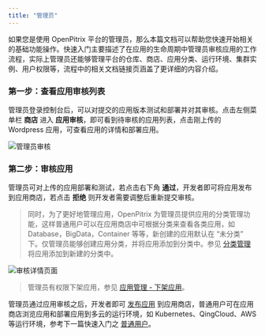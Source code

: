 ```yaml
---
title: "管理员"
---
```


如果您是使用 OpenPitrix 平台的管理员，那么本篇文档可以帮助您快速开始相关的基础功能操作。快速入门主要描述了在应用的生命周期中管理员审核应用的工作流程，实际上管理员还能够管理平台的仓库、商店、应用分类、运行环境、集群实例、用户权限等，流程中的相关文档链接页涵盖了更详细的内容介绍。


### 第一步：查看应用审核列表

管理员登录控制台后，可以对提交的应用版本测试和部署并对其审核。点击左侧菜单栏 **商店** 进入 **应用审核**，即可看到待审核的应用列表，点击刚上传的 Wordpress 应用，可查看应用的详情和部署应用。

![管理员审核](/admin-review.png)

### 第二步：审核应用

管理员可对上传的应用部署和测试，若点击右下角 **通过**，开发者即可将应用发布到应用商店，若点击 **拒绝** 则开发者需要调整后重新提交审核。

> 同时，为了更好地管理应用，OpenPitrix 为管理员提供应用的分类管理功能，这样普通用户可以在应用商店中可根据分类来查看各类应用，如 Database，BigData，Container 等等，新创建的应用默认在 “未分类” 下。仅管理员能够创建应用分类，并将应用添加到分类中。参见 [分类管理](../../user-guide/category-management) 将应用添加到新建的分类中。

![审核详情页面](/app-review-page.png)

> 管理员有权限下架应用，参见 [应用管理 - 下架应用](../../user-guide/app-management/#下架应用)。

管理员通过应用审核之后，开发者即可 [发布应用](../../gettting-start/developer-quick-start/#发布应用) 到应用商店，普通用户可在应用商店浏览应用和部署应用到多云的运行环境，如 Kubernetes、QingCloud、AWS 等运行环境，参考下一篇快速入门之 [普通用户](../../getting-start/regular-user-quick-start)。
